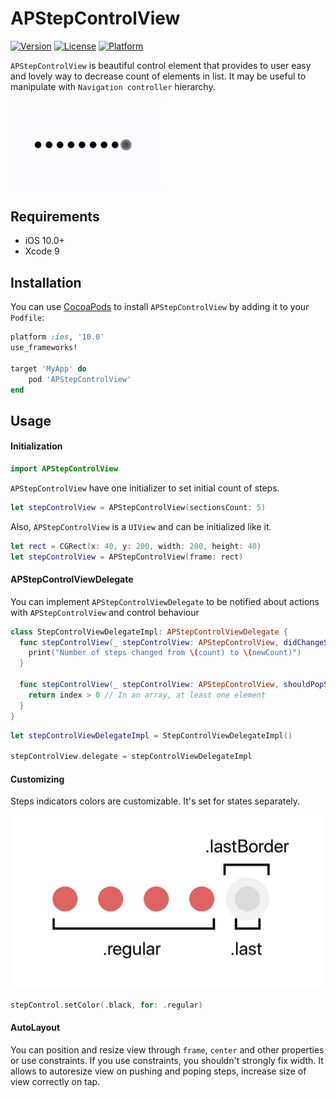 # APStepControlView

[![Version](https://img.shields.io/cocoapods/v/APStepControlView.svg?style=flat)](https://cocoapods.org/pods/APStepControlView)
[![License](https://img.shields.io/cocoapods/l/APStepControlView.svg?style=flat)](https://cocoapods.org/pods/APStepControlView)
[![Platform](https://img.shields.io/cocoapods/p/APStepControlView.svg?style=flat)](https://cocoapods.org/pods/APStepControlView)

`APStepControlView` is beautiful control element that provides to user easy and lovely way to decrease count of elements in list. It may be useful to manipulate with `Navigation controller` hierarchy.

<img src="https://github.com/ponysoloud/ap-step-control-view/blob/master/Demonstration.gif" width="250">

## Requirements

- iOS 10.0+
- Xcode 9

## Installation

You can use [CocoaPods](http://cocoapods.org/) to install `APStepControlView` by adding it to your `Podfile`:

```ruby
platform :ios, '10.0'
use_frameworks!

target 'MyApp' do
    pod 'APStepControlView'
end
```

## Usage

#### Initialization

```swift
import APStepControlView
```

`APStepControlView` have one initializer to set initial count of steps.

```swift
let stepControlView = APStepControlView(sectionsCount: 5)
```

Also, `APStepControlView` is a `UIView` and can be initialized like it.

```swift
let rect = CGRect(x: 40, y: 200, width: 200, height: 40)
let stepControlView = APStepControlView(frame: rect)
```

#### APStepControlViewDelegate

You can implement `APStepControlViewDelegate` to be notified about actions with `APStepControlView` and control behaviour

```swift
class StepControlViewDelegateImpl: APStepControlViewDelegate {
  func stepControlView(_ stepControlView: APStepControlView, didChangeStepsCountFrom count: Int, to newCount: Int) {
    print("Number of steps changed from \(count) to \(newCount)")
  }
  
  func stepControlView(_ stepControlView: APStepControlView, shouldPopStepWithIndex index: Int) -> Bool {
    return index > 0 // In an array, at least one element
  }
}
```

```swift
let stepControlViewDelegateImpl = StepControlViewDelegateImpl()

stepControlView.delegate = stepControlViewDelegateImpl
```

#### Customizing

Steps indicators colors are customizable. It's set for states separately.

![Illustration](https://github.com/ponysoloud/ap-step-control-view/blob/master/ColorStatesIllustration.png?raw=true)

```swift
stepControl.setColor(.black, for: .regular)
```

#### AutoLayout

You can position and resize view through `frame`, `center` and other properties or use constraints. If you use constraints, you shouldn't strongly fix width. It allows to autoresize view on pushing and poping steps, increase size of view correctly on tap.





